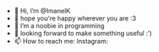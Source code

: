 - 👋 Hi, I’m @ImaneIK
- 👀 hope you're happy wherever you are :3 
- 🌱 I’m a noobie in programming
- 💞️ looking forward to make something useful :')
- 📫 How to reach me: 
     Instagram: <a src= "https://www.instagram.com/c_imane_btw/" alt= Instagram />



